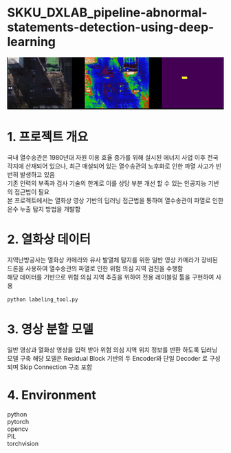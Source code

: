 # SKKU_DXLAB_pipeline-abnormal-statements-detection-using-deep-learning

<img src="result.PNG">

# 1. 프로젝트 개요 
국내 열수송관은 1980년대 자원 이용 효율 증가를 위해 실시된 에너지 사업 이후 전국 각지에 산재되어 있으나, 최근 매설되어 있는 열수송관의 노후화로 인한 파열 사고가 빈번히 발생하고 있음  
기존 인력의 부족과 검사 기술의 한계로 이를 상당 부분 개선 할 수 있는 인공지능 기반의 접근법이 필요  
본 프로젝트에서는 열화상 영상 기반의 딥러닝 접근법을 통하여 열수송관이 파열로 인한 온수 누출 탐지 방법을 개발함 

# 2. 열화상 데이터 
지역난방공사는 열화상 카메라와 유사 발열체 탐지를 위한 일반 영상 카메라가 장비된 드론을 사용하여 열수송관의 파열로 인한 위험 의심 지역 검진을 수행함  
해당 데이터를 기반으로 위험 의심 지역 추출을 위하여 전용 레이블링 툴을 구현하여 사용  
```python
python labeling_tool.py
```

# 3. 영상 분할 모델 
일반 영상과 열화상 영상을 입력 받아 위험 의심 지역 위치 정보를 반환 하도록 딥러닝 모델 구축
해당 모델은 Residual Block 기반의 두 Encoder와 단일 Decoder 로 구성되며 Skip Connection 구조 포함  

# 4. Environment
python  
pytorch  
opencv  
PIL  
torchvision  

